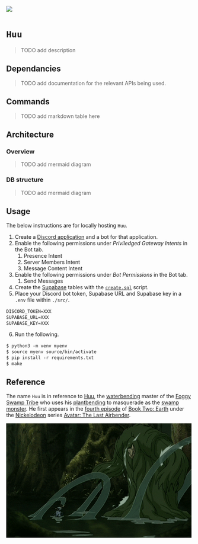[![](https://img.shields.io/badge/huu_1.0.0-passing-green)](https://github.com/gongahkia/huu/releases/tag/1.0.0) 

# `Huu`

> TODO add description

## Dependancies

> TODO add documentation for the relevant APIs being used.

## Commands

> TODO add markdown table here

## Architecture

### Overview

> TODO add mermaid diagram

### DB structure

> TODO add mermaid diagram

## Usage

The below instructions are for locally hosting `Huu`.

1. Create a [Discord application](https://discord.com/developers/applications) and a bot for that application.
2. Enable the following permissions under *Priviledged Gateway Intents* in the Bot tab.
    1. Presence Intent
    2. Server Members Intent
    3. Message Content Intent
3. Enable the following permissions under *Bot Permissions* in the Bot tab.
    1. Send Messages
4. Create the [Supabase](https://supabase.com/dashboard/projects) tables with the [`create.sql`](./src/create.sql) script.
5. Place your Discord bot token, Supabase URL and Supabase key in a `.env` file within `./src/`.

```env
DISCORD_TOKEN=XXX
SUPABASE_URL=XXX
SUPABASE_KEY=XXX
```

6. Run the following.

```console
$ python3 -m venv myenv
$ source myenv source/bin/activate
$ pip install -r requirements.txt
$ make
```

## Reference

The name `Huu` is in reference to [Huu](https://avatar.fandom.com/wiki/Huu), the [waterbending](https://avatar.fandom.com/wiki/Waterbending) master of the [Foggy Swamp Tribe](https://avatar.fandom.com/wiki/Foggy_Swamp_Tribe) who uses his [plantbending](https://avatar.fandom.com/wiki/Waterbending#Special_techniques) to masquerade as the [swamp monster](https://atla-lore-archive.tumblr.com/post/170291402650/character-swamp-monster-huu-this-large-scary). He first appears in the [fourth episode](https://avatar.fandom.com/wiki/The_Swamp) of [Book Two: Earth](https://avatar.fandom.com/wiki/Book_Two:_Earth) under the [Nickelodeon](https://avatar.fandom.com/wiki/Nickelodeon) series [Avatar: The Last Airbender](https://avatar.fandom.com/wiki/Avatar:_The_Last_Airbender).

![](./asset/logo/huu-deflect.gif)